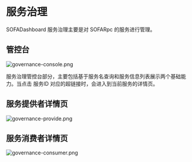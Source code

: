# 服务治理

SOFADashboard 服务治理主要是对 SOFARpc 的服务进行管理。

## 管控台

![governance-console.png](https://gw.alipayobjects.com/mdn/sofastack/afts/img/A*KgoRQbi_0fQAAAAAAAAAAABjARQnAQ)

服务治理管控台部分，主要包括基于服务名查询和服务信息列表展示两个基础能力。当点击 服务ID 对应的超链接时，会进入到当前服务的详情页。

## 服务提供者详情页

![governance-provide.png](https://gw.alipayobjects.com/mdn/sofastack/afts/img/A*JrroR4qVOcAAAAAAAAAAAABjARQnAQ)

## 服务消费者详情页

![governance-consumer.png](https://gw.alipayobjects.com/mdn/sofastack/afts/img/A*_-9ZQrQNCQ0AAAAAAAAAAABjARQnAQ)
